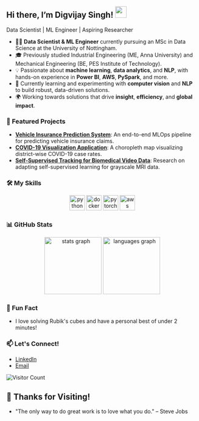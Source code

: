 ## Hi there, I’m Digvijay Singh! <img src="https://media.giphy.com/media/hvRJCLFzcasrR4ia7z/giphy.gif" width="30px">

Data Scientist | ML Engineer | Aspiring Researcher

- 👨‍💻 **Data Scientist & ML Engineer** currently pursuing an MSc in Data Science at the University of Nottingham.
- 🎓 Previously studied Industrial Engineering (ME, Anna University) and Mechanical Engineering (BE, PES Institute of Technology).
- 💡 Passionate about **machine learning**, **data analytics**, and **NLP**, with hands-on experience in **Power BI**, **AWS**, **PySpark**, and more.
- 🌱 Currently learning and experimenting with **computer vision** and **NLP** to build robust, data-driven solutions.
- 🌍 Working towards solutions that drive **insight**, **efficiency**, and **global impact**.

### 🚀 Featured Projects
- **[Vehicle Insurance Prediction System](https://github.com/Digvijay25/Vehicle-Insurance-Prediction-System)**: An end-to-end MLOps pipeline for predicting vehicle insurance claims.
- **[COVID-19 Visualization Application](https://github.com/Digvijay25/COVID-19-Visualization)**: A choropleth map visualizing district-wise COVID-19 case rates.
- **[Self-Supervised Tracking for Biomedical Video Data](https://github.com/Digvijay25/Self-Supervised-Tracking)**: Research on adapting self-supervised learning for grayscale MRI data.

### 🛠️ My Skills
<div align="center">
  <img src="https://cdn.jsdelivr.net/gh/devicons/devicon/icons/python/python-original.svg" height="40" alt="python logo" title="Python" />
  <img src="https://cdn.jsdelivr.net/gh/devicons/devicon/icons/docker/docker-original.svg" height="40" alt="docker logo" title="Docker" />
  <img src="https://cdn.jsdelivr.net/gh/devicons/devicon/icons/pytorch/pytorch-original.svg" height="40" alt="pytorch logo" title="PyTorch" />
  <img src="https://cdn.jsdelivr.net/gh/devicons/devicon/icons/aws/aws-original.svg" height="40" alt="aws logo" title="AWS" />
</div>

### 📊 GitHub Stats
<div align="center">
  <img src="https://github-readme-stats.vercel.app/api?username=digvijay25&show_icons=true&theme=radical&hide_border=true&include_all_commits=true&count_private=true" height="150" alt="stats graph" />
  <img src="https://github-readme-stats.vercel.app/api/top-langs?username=digvijay25&locale=en&hide_title=false&layout=compact&card_width=320&langs_count=5&theme=radical&hide_border=false" height="150" alt="languages graph" />
</div>

### 🌟 Fun Fact
- I love solving Rubik's cubes and have a personal best of under 2 minutes!

### 📫 Let's Connect!
- [LinkedIn](https://linkedin.com/in/digvijaysh)
- [Email](mailto:digvijay2560@gmail.com)

![Visitor Count](https://visitor-badge.laobi.icu/badge?page_id=digvijay25.digvijay25)

## 🎉 Thanks for Visiting!
- "The only way to do great work is to love what you do." – Steve Jobs
